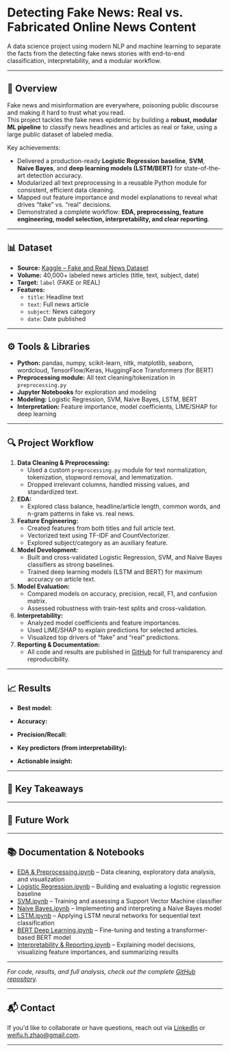 # Detecting Fake News: Real vs. Fabricated Online News Content

A data science project using modern NLP and machine learning to separate the facts from the detecting fake news stories with end-to-end classification, interpretability, and a modular workflow.

---

## 📌 Overview

Fake news and misinformation are everywhere, poisoning public discourse and making it hard to trust what you read.  
This project tackles the fake news epidemic by building a **robust, modular ML pipeline** to classify news headlines and articles as real or fake, using a large public dataset of labeled media.

Key achievements:
- Delivered a production-ready **Logistic Regression baseline**, **SVM**, **Naive Bayes**, and **deep learning models (LSTM/BERT)** for state-of-the-art detection accuracy.
- Modularized all text preprocessing in a reusable Python module for consistent, efficient data cleaning.
- Mapped out feature importance and model explanations to reveal what drives “fake” vs. “real” decisions.
- Demonstrated a complete workflow: **EDA, preprocessing, feature engineering, model selection, interpretability, and clear reporting**.

---

## 📊 Dataset

- **Source:** [Kaggle – Fake and Real News Dataset](https://www.kaggle.com/datasets/clmentbisaillon/fake-and-real-news-dataset)
- **Volume:** 40,000+ labeled news articles (title, text, subject, date)
- **Target:** `label` (FAKE or REAL)
- **Features:**
  - `title`: Headline text
  - `text`: Full news article
  - `subject`: News category
  - `date`: Date published

---

## ⚙️ Tools & Libraries

- **Python:** pandas, numpy, scikit-learn, nltk, matplotlib, seaborn, wordcloud, TensorFlow/Keras, HuggingFace Transformers (for BERT)
- **Preprocessing module:** All text cleaning/tokenization in `preprocessing.py`
- **Jupyter Notebooks** for exploration and modeling
- **Modeling:** Logistic Regression, SVM, Naive Bayes, LSTM, BERT
- **Interpretation:** Feature importance, model coefficients, LIME/SHAP for deep learning

---

## 🔍 Project Workflow

1. **Data Cleaning & Preprocessing:**  
   - Used a custom `preprocessing.py` module for text normalization, tokenization, stopword removal, and lemmatization.
   - Dropped irrelevant columns, handled missing values, and standardized text.
2. **EDA:**  
   - Explored class balance, headline/article length, common words, and n-gram patterns in fake vs. real news.
3. **Feature Engineering:**  
   - Created features from both titles and full article text.
   - Vectorized text using TF-IDF and CountVectorizer.
   - Explored subject/category as an auxiliary feature.
4. **Model Development:**  
   - Built and cross-validated Logistic Regression, SVM, and Naive Bayes classifiers as strong baselines.
   - Trained deep learning models (LSTM and BERT) for maximum accuracy on article text.
5. **Model Evaluation:**  
   - Compared models on accuracy, precision, recall, F1, and confusion matrix.
   - Assessed robustness with train-test splits and cross-validation.
6. **Interpretability:**  
   - Analyzed model coefficients and feature importances.
   - Used LIME/SHAP to explain predictions for selected articles.
   - Visualized top drivers of “fake” and “real” predictions.
7. **Reporting & Documentation:**  
   - All code and results are published in [GitHub](#) for full transparency and reproducibility.

---

## 📈 Results

- **Best model:** 
- **Accuracy:** 
- **Precision/Recall:** 
- **Key predictors (from interpretability):**

- **Actionable insight:**  


---

## 📌 Key Takeaways



---

## 🧠 Future Work


---

## 📚 Documentation & Notebooks

- [EDA & Preprocessing.ipynb](#) – Data cleaning, exploratory data analysis, and visualization  
- [Logistic Regression.ipynb](#) – Building and evaluating a logistic regression baseline  
- [SVM.ipynb](#) – Training and assessing a Support Vector Machine classifier  
- [Naive Bayes.ipynb](#) – Implementing and interpreting a Naive Bayes model  
- [LSTM.ipynb](#) – Applying LSTM neural networks for sequential text classification  
- [BERT Deep Learning.ipynb](#) – Fine-tuning and testing a transformer-based BERT model  
- [Interpretability & Reporting.ipynb](#) – Explaining model decisions, visualizing feature importances, and summarizing results  

---

*For code, results, and full analysis, check out the complete [GitHub repository](#).*

---

## 📬 **Contact**

If you'd like to collaborate or have questions, reach out via [LinkedIn](https://www.linkedin.com/in/frankhzhao/) or weifu.h.zhao@gmail.com.

---